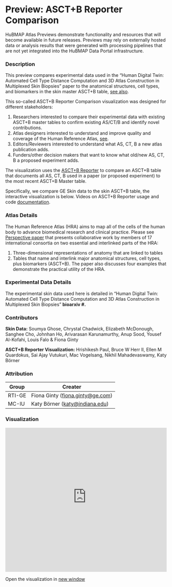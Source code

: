 #  Preview: ASCT+B Reporter Comparison

HuBMAP Atlas Previews demonstrate functionality and resources that will become available in future releases. Previews may rely on externally hosted data or analysis results that were generated with processing pipelines that are not yet integrated into the HuBMAP Data Portal infrastructure.

### Description

This preview compares experimental data used in the “Human Digital Twin: Automated Cell Type Distance Computation and 3D Atlas Construction in Multiplexed Skin Biopsies” paper to the anatomical structures, cell types, and biomarkers in the skin master ASCT+B table, [see also](https://hubmapconsortium.github.io/ccf-releases/v1.1/docs/asct-b/skin.html).

This so-called ASCT+B Reporter Comparison visualization was designed for different stakeholders:

1. Researchers interested to compare their experimental data with existing ASCT+B master tables to confirm existing AS/CT/B and identify novel contributions.
2. Atlas designers interested to understand and improve quality and coverage of the Human Reference Atlas, [see](https://www.nature.com/articles/s41556-021-00788-6).
3. Editors/Reviewers interested to understand what AS, CT, B a new atlas publication adds.
4. Funders/other decision makers that want to know what old/new AS, CT, B a proposed experiment adds.

The visualization uses the [ASCT+B Reporter](https://hubmapconsortium.github.io/ccf-asct-reporter) to compare an ASCT+B table that documents all AS, CT, B used in a paper (or proposed experiment) to the most recent ASCT+B Master table.  

Specifically, we compare GE Skin data to the skin ASCT+B table, the interactive visualization is below. Videos on ASCT+B Reporter usage and code [documentation](https://hubmapconsortium.github.io/ccf-asct-reporter/). 

### Atlas Details

The Human Reference Atlas (HRA) aims to map all of the cells of the human body to advance biomedical research and clinical practice. Please see [Perspective paper](https://www.nature.com/articles/s41556-021-00788-6) that presents collaborative work by members of 17 international consortia on two essential and interlinked parts of the HRA: 
1. Three-dimensional representations of anatomy that are linked to tables
2. Tables that name and interlink major anatomical structures, cell types, plus biomarkers (ASCT+B). The paper also discusses four examples that demonstrate the practical utility of the HRA.   

### Experimental Data Details

The experimental skin data used here is detailed in “Human Digital Twin: Automated Cell Type Distance Computation and 3D Atlas Construction in Multiplexed Skin Biopsies” **bioarxiv #.**

### Contributors
**Skin Data:** Soumya Ghose, Chrystal Chadwick, Elizabeth McDonough, Sanghee Cho, Johnhan Ho, Arivarasan Karunamurthy, Anup Sood, Yousef Al-Kofahi, Louis Falo & Fiona Ginty

**ASCT+B Reporter Visualization:** Hrishikesh Paul, Bruce W Herr II, Ellen M Quardokus, Sai Ajay Vutukuri, Mac Vogelsang, Nikhil Mahadevaswamy, Katy Börner

### Attribution

| Group  | Creater                          |
|--------|----------------------------------|
| RTI-GE | Fiona Ginty (fiona.ginty@ge.com) |
| MC-IU  | Katy Börner (katy@indiana.edu)   |


### Visualization

<div class="video-container">
    <iframe src="https://hubmapconsortium.github.io/ccf-asct-reporter/vis?selectedOrgans=skin-v1.1&playground=false&comparisonCSVURL=https:%2F%2Fdocs.google.com%2Fspreadsheets%2Fd%2F1ebxX1VmZXrxjfxZC8DdxtPjTGQLId9NBja71ii939c8%2Fedit%23gid%3D0&comparisonColor=%23ff8000" height="450" width="100%" allowfullscreen="" frameborder="0">
    </iframe>
</div>

Open the visualization in <a href="https://hubmapconsortium.github.io/ccf-asct-reporter/vis?selectedOrgans=skin-v1.1&playground=false&comparisonCSVURL=https:%2F%2Fdocs.google.com%2Fspreadsheets%2Fd%2F1ebxX1VmZXrxjfxZC8DdxtPjTGQLId9NBja71ii939c8%2Fedit%23gid%3D0&comparisonColor=%23ff8000" target="_blank">new window</a>
